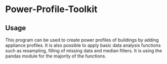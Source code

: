 Power-Profile-Toolkit
=====================

Usage
-----

This program can be used to create power profiles of buildings by adding appliance profiles. It is also possible to apply basic data analysis functions such as resampling, filling of missing data and median filters. It is using the pandas module for the majority of the functions.
